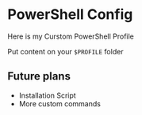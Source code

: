 # PowerShell Config

Here is my Curstom PowerShell Profile

Put content on your ```$PROFILE``` folder

## Future plans

- Installation Script
- More custom commands
